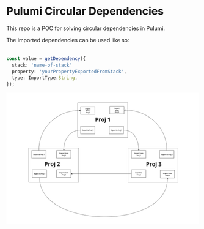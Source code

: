 # Pulumi Circular Dependencies

This repo is a POC for solving circular dependencies in Pulumi.

The imported dependencies can be used like so:

```typescript

const value = getDependency({
  stack: 'name-of-stack'
  property: 'yourPropertyExportedFromStack',
  type: ImportType.String,
});

```

![Circular Dependency Diagram](./pulumi-circular-dependency-diagram.png)
